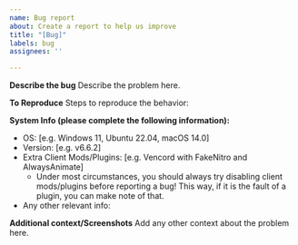 ```yaml
---
name: Bug report
about: Create a report to help us improve
title: "[Bug]"
labels: bug
assignees: ''

---
```


**Describe the bug**
Describe the problem here.

**To Reproduce**
Steps to reproduce the behavior:

**System Info (please complete the following information):**
 - OS: [e.g. Windows 11, Ubuntu 22.04, macOS 14.0]
 - Version: [e.g. v6.6.2]
 - Extra Client Mods/Plugins: [e.g. Vencord with FakeNitro and AlwaysAnimate]
    - Under most circumstances, you should always try disabling client mods/plugins before reporting a bug! This way, if it is the fault of a plugin, you can make note of that.
 - Any other relevant info: 

**Additional context/Screenshots**
Add any other context about the problem here.
